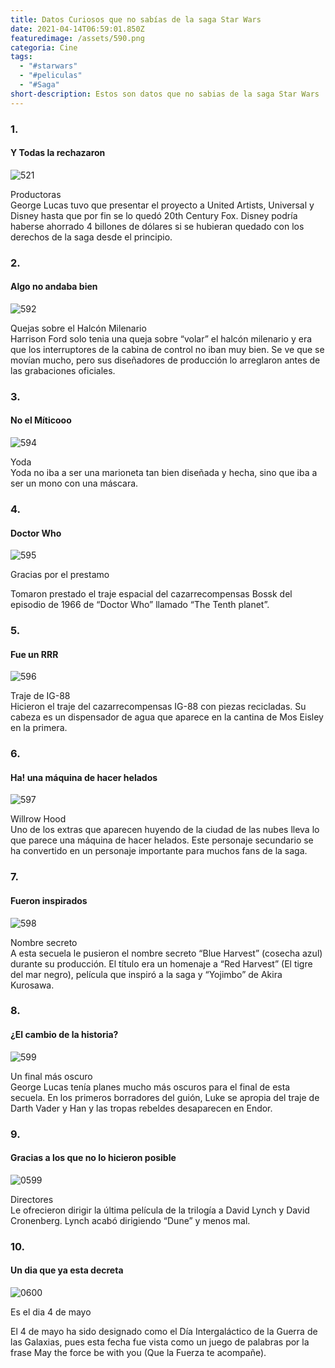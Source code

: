 ```yaml
---
title: Datos Curiosos que no sabías de la saga Star Wars
date: 2021-04-14T06:59:01.850Z
featuredimage: /assets/590.png
categoria: Cine
tags:
  - "#starwars"
  - "#peliculas"
  - "#Saga"
short-description: Estos son datos que no sabias de la saga Star Wars
---
```

### 1.

#### Y Todas la rechazaron 

![521](/assets/591.jpg "521")

Productoras<br/>
George Lucas tuvo que presentar el proyecto a United Artists, Universal y Disney hasta que por fin se lo quedó 20th Century Fox. Disney podría haberse ahorrado 4 billones de dólares si se hubieran quedado con los derechos de la saga desde el principio.

### 2.

#### Algo no andaba bien 

![592](/assets/592.jpg "592")

Quejas sobre el Halcón Milenario<br/>
Harrison Ford solo tenia una queja sobre “volar” el halcón milenario y era que los interruptores de la cabina de control no iban muy bien. Se ve que se movían mucho, pero sus diseñadores de producción lo arreglaron antes de las grabaciones oficiales.

### 3.

#### No el Míticooo 

![594](/assets/594.png "594")

Yoda<br/>
Yoda no iba a ser una marioneta tan bien diseñada y hecha, sino que iba a ser un mono con una máscara. 

### 4.

#### Doctor Who

![595](/assets/595.png "595")

Gracias por el prestamo<br/>

Tomaron prestado el traje espacial del cazarrecompensas Bossk del episodio de 1966 de “Doctor Who” llamado “The Tenth planet”.

### 5.

#### Fue un RRR

![596](/assets/596.jpg "596")

Traje de IG-88<br/>
Hicieron el traje del cazarrecompensas IG-88 con piezas recicladas. Su cabeza es un dispensador de agua que aparece en la cantina de Mos Eisley en la primera.

### 6.

#### Ha! una máquina de hacer helados 

![597](/assets/597.jpg "597")

Willrow Hood<br/>
Uno de los extras que aparecen huyendo de la ciudad de las nubes lleva lo que parece una máquina de hacer helados. Este personaje secundario se ha convertido en un personaje importante para muchos fans de la saga.

### 7.

#### Fueron inspirados 

![598](/assets/598.jpg "598")

Nombre secreto<br/>
A esta secuela le pusieron el nombre secreto “Blue Harvest” (cosecha azul) durante su producción. El título era un homenaje a “Red Harvest” (El tigre del mar negro), película que inspiró a la saga y “Yojimbo” de Akira Kurosawa.

### 8.

#### ¿El cambio de la historia?

![599](/assets/599.jpeg "599")

Un final más oscuro<br/>
George Lucas tenía planes mucho más oscuros para el final de esta secuela. En los primeros borradores del guión, Luke se apropia del traje de Darth Vader y Han y las tropas rebeldes desaparecen en Endor.

### 9.

#### Gracias a los que no lo hicieron posible 

![0599](/assets/0599.jpeg "0599")

Directores <br/>
Le ofrecieron dirigir la última película de la trilogía a David Lynch y David Cronenberg. Lynch acabó dirigiendo “Dune” y menos mal.

### 10.

#### Un dia que ya esta decreta 

![0600](/assets/0600.jpg "0600")

Es el dia 4 de mayo <br/>

El 4 de mayo ha sido designado como el Día Intergaláctico de la Guerra de las Galaxias, pues esta fecha fue vista como un juego de palabras por la frase May the force be with you (Que la Fuerza te acompañe).